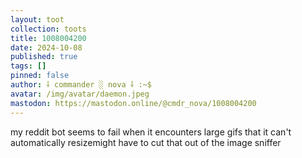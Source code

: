 ```yaml
---
layout: toot
collection: toots
title: 1008004200
date: 2024-10-08
published: true
tags: []
pinned: false
author: ⸸ commander ░ nova ⸸ :~$
avatar: /img/avatar/daemon.jpeg
mastodon: https://mastodon.online/@cmdr_nova/1008004200
---
```


my reddit bot seems to fail when it encounters large gifs that it can't automatically resizemight have to cut that out of the image sniffer
